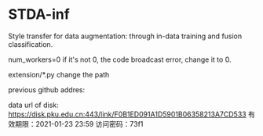 # STDA-inf
Style transfer for data augmentation: through in-data training and fusion classification.

num_workers=0  if it's not 0, the code broadcast error, change it to 0.

extension/*.py  change the path

previous github addres:



data url of disk:
https://disk.pku.edu.cn:443/link/F0B1ED091A1D5901B06358213A7CD533
有效期限：2021-01-23 23:59
访问密码：73f1

